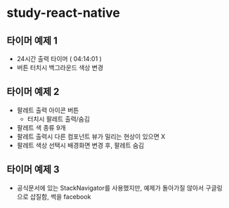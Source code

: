 # study-react-native

## 타이머 예제 1

- 24시간 출력 타이머 ( 04:14:01 )
- 버튼 터치시 백그라운드 색상 변경

## 타이머 예제 2

- 팔레트 출력 아이콘 버튼
    - 터치시 팔레트 출력/숨김
- 팔레트 색 종류 9개
- 팔레트 출력시 다른 컴포넌트 뷰가 밀리는 현상이 있으면 X
- 팔레트 색상 선택시 배경화면 변경 후, 팔레트 숨김


## 타이머 예제 3
- 공식문서에 있는 StackNavigator를 사용했지만, 예제가 돌아가질 않아서 구글링으로 삽질함, 썩을 facebook